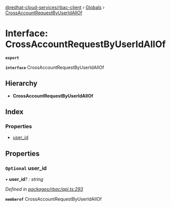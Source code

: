 [@redhat-cloud-services/rbac-client](../README.md) › [Globals](../globals.md) › [CrossAccountRequestByUserIdAllOf](crossaccountrequestbyuseridallof.md)

# Interface: CrossAccountRequestByUserIdAllOf

**`export`** 

**`interface`** CrossAccountRequestByUserIdAllOf

## Hierarchy

* **CrossAccountRequestByUserIdAllOf**

## Index

### Properties

* [user_id](crossaccountrequestbyuseridallof.md#optional-user_id)

## Properties

### `Optional` user_id

• **user_id**? : *string*

*Defined in [packages/rbac/api.ts:293](https://github.com/RedHatInsights/javascript-clients/blob/master/packages/rbac/api.ts#L293)*

**`memberof`** CrossAccountRequestByUserIdAllOf
